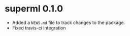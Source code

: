 # superml 0.1.0

* Added a `NEWS.md` file to track changes to the package.
* Fixed travis-ci integration    

